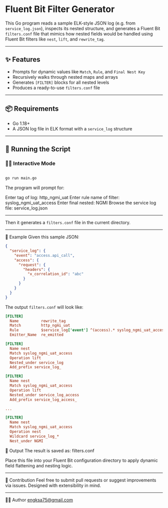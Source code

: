 # Fluent Bit Filter Generator

This Go program reads a sample ELK-style JSON log (e.g. from `service_log.json`), inspects its nested structure, and generates a Fluent Bit `filters.conf` file that mimics how nested fields would be handled using Fluent Bit filters like `nest`, `lift`, and `rewrite_tag`.

---

## ✨ Features

- Prompts for dynamic values like `Match`, `Rule`, and `Final Nest Key`
- Recursively walks through nested maps and arrays
- Generates `[FILTER]` blocks for all nested levels
- Produces a ready-to-use `filters.conf` file

---

## 📦 Requirements

- Go 1.18+
- A JSON log file in ELK format with a `service_log` structure

---

## 🚀 Running the Script

### 🧑‍💻 Interactive Mode

```bash

go run main.go

```

The program will prompt for:

Enter tag of log: http_ngmi_uat
Enter rule name of filter: syslog_ngmi_uat_access
Enter final nested: NGMI
Browse the service log file: service_log.json

---

Then it generates a `filters.conf` file in the current directory.

---
🔄 Example
Given this sample JSON:

```json
{
  "service_log": {
    "event": "access.api_call",
    "access": {
      "request": {
        "headers": {
          "x_correlation_id": "abc"
        }
      }
    }
  }
}

```

The output `filters.conf` will look like:

```ini
[FILTER]
  Name          rewrite_tag
  Match         http_ngmi_uat
  Rule          $service_log['event'] ^(access).* syslog_ngmi_uat_access true
  Emitter_Name  re_emitted

[FILTER]
  Name nest
  Match syslog_ngmi_uat_access
  Operation lift
  Nested_under service_log
  Add_prefix service_log_

[FILTER]
  Name nest
  Match syslog_ngmi_uat_access
  Operation lift
  Nested_under service_log_access
  Add_prefix service_log_access_

...

[FILTER]
  Name nest
  Match syslog_ngmi_uat_access
  Operation nest
  Wildcard service_log_*
  Nest_under NGMI

```

📁 Output
The result is saved as:
filters.conf

Place this file into your Fluent Bit configuration directory to apply dynamic field flattening and nesting logic.

---

🤝 Contribution
Feel free to submit pull requests or suggest improvements via issues. Designed with extensibility in mind.

---

🧑‍💼 Author
engksa75@gmail.com
